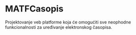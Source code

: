 # MATFCasopis
Projektovanje veb platforme koja će omogućiti sve neophodne funkcionalnosti za uređivanje elektronskog časopisa.
